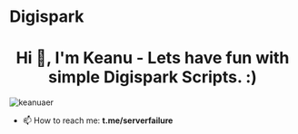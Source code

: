 # Digispark
<h1 align="center">Hi 👋, I'm Keanu - Lets have fun with simple Digispark Scripts. :) </h1>
<p align="left"> <img src="https://komarev.com/ghpvc/?username=keanuaer&label=Profile%20views&color=0e75b6&style=flat" alt="keanuaer" /> </p>

- 📫 How to reach me: **t.me/serverfailure**
